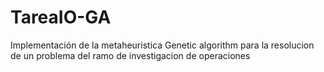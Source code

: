 # TareaIO-GA
Implementación de la metaheuristica Genetic algorithm para la resolucion de un problema del ramo de investigacion de operaciones
